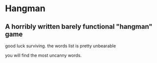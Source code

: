 # Hangman
## A horribly written barely functional "hangman" game

good luck surviving.
the words list is pretty unbearable

you will find the most uncanny words.

